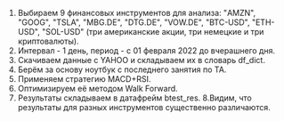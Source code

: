 1. Выбираем 9 финансовых инструментов для анализа: "AMZN", "GOOG", "TSLA", "MBG.DE", "DTG.DE", "VOW.DE", "BTC-USD", "ETH-USD", "SOL-USD" (три американские акции, три немецкие и три криптовалюты).  
2. Интервал - 1 день, период - с 01 февраля 2022 до вчерашнего дня.  
3. Скачиваем данные с YAHOO и складываем их в словарь df_dict. 
4. Берём за основу ноутбук с последнего занятия по ТА.
5. Применяем стратегию MACD+RSI.
6. Оптимизируем её методом Walk Forward.
7. Результаты складываем в датафрейм btest_res.
8.Видим, что результаты для разных инструментов существенно различаются.
